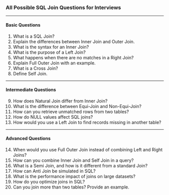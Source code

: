 ### All Possible SQL Join Questions for Interviews

---

#### **Basic Questions**

1. What is a SQL Join?
2. Explain the differences between Inner Join and Outer Join.
3. What is the syntax for an Inner Join?
4. What is the purpose of a Left Join?
5. What happens when there are no matches in a Right Join?
6. Explain Full Outer Join with an example.
7. What is a Cross Join?
8. Define Self Join.

---

#### **Intermediate Questions**

9. How does Natural Join differ from Inner Join?
10. What is the difference between Equi-Join and Non-Equi-Join?
11. How can you retrieve unmatched rows from two tables?
12. How do NULL values affect SQL joins?
13. How would you use a Left Join to find records missing in another table?

---

#### **Advanced Questions**

14. When would you use Full Outer Join instead of combining Left and Right Joins?
15. How can you combine Inner Join and Self Join in a query?
16. What is a Semi Join, and how is it different from a standard Join?
17. How can Anti Join be simulated in SQL?
18. What is the performance impact of joins on large datasets?
19. How do you optimize joins in SQL?
20. Can you join more than two tables? Provide an example.